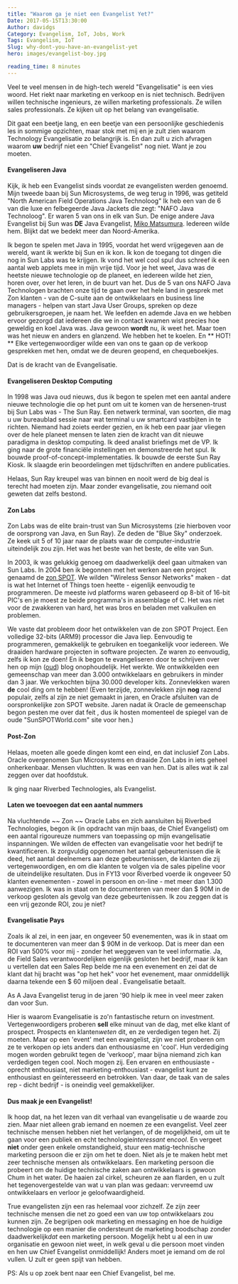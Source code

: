 ```yaml
---
title: "Waarom ga je niet een Evangelist Yet?"
Date: 2017-05-15T13:30:00
Author: davidgs
Category: Evangelism, IoT, Jobs, Work
Tags: Evangelism, IoT
Slug: why-dont-you-have-an-evangelist-yet
hero: images/evangelist-boy.jpg

reading_time: 8 minutes
---
```


Veel te veel mensen in de high-tech wereld "Evangelisatie" is een vies woord. Het riekt naar marketing en verkoop en is niet technisch. Bedrijven willen technische ingenieurs, ze willen marketing professionals. Ze willen sales professionals. Ze kijken uit op het belang van evangelisatie.

Dit gaat een beetje lang, en een beetje van een persoonlijke geschiedenis les in sommige opzichten, maar stok met mij en je zult zien waarom Technology Evangelisatie zo belangrijk is. En dan zult u zich afvragen waarom **uw** bedrijf niet een "Chief Evangelist" nog niet. Want je zou moeten.

#### Evangeliseren Java

Kijk, ik heb een Evangelist sinds voordat ze evangelisten werden genoemd. Mijn tweede baan bij Sun Microsystems, de weg terug in 1996, was getiteld "North American Field Operations Java Technoloog" Ik heb een van de 6 van die luxe en felbegeerde Java Jackets die zegt: "NAFO Java Technoloog". Er waren 5 van ons in elk van Sun. De enige andere Java Evangelist bij Sun was **DE** Java Evangelist, [Miko Matsumura](http://miko.com). Iedereen wilde hem. Blijkt dat we bedekt meer dan Noord-Amerika.

Ik begon te spelen met Java in 1995, voordat het werd vrijgegeven aan de wereld, want ik werkte bij Sun en ik kon. Ik kon de toegang tot dingen die nog in Sun Labs was te krijgen. Ik vond het wel cool spul dus schreef ik een aantal web applets mee in mijn vrije tijd. Voor je het weet, Java was de heetste nieuwe technologie op de planeet, en iedereen wilde het zien, horen over, over het leren, in de buurt van het. Dus de 5 van ons NAFO Java Technologen brachten onze tijd te gaan over het hele land in gesprek met Zon klanten - van de C-suite aan de ontwikkelaars en business line managers - helpen van start Java User Groups, spreken op deze gebruikersgroepen, je naam het. We leefden en ademde Java en we hebben ervoor gezorgd dat iedereen die we in contact kwamen wist precies hoe geweldig en koel Java was. Java gewoon **wordt** nu, ik weet het. Maar toen was het nieuw en anders en glanzend. We hebben het te koelen. En ** HOT! ** Elke vertegenwoordiger wilde een van ons te gaan op de verkoop gesprekken met hen, omdat we de deuren geopend, en chequeboekjes.

Dat is de kracht van de Evangelisatie.

#### Evangeliseren Desktop Computing

In 1998 was Java oud nieuws, dus ik begon te spelen met een aantal andere nieuwe technologie die op het punt om uit te komen van de hersenen-trust bij Sun Labs was - The Sun Ray. Een netwerk terminal, van soorten, die mag u uw bureaublad sessie naar wat terminal u uw smartcard vastbijten in te richten. Niemand had zoiets eerder gezien, en ik heb een paar jaar vliegen over de hele planeet mensen te laten zien de kracht van dit nieuwe paradigma in desktop computing. Ik deed analist briefings met de VP. Ik ging naar de grote financiële instellingen en demonstreerde het spul. Ik bouwde proof-of-concept-implementaties. Ik bouwde de eerste Sun Ray Kiosk. Ik slaagde erin beoordelingen met tijdschriften en andere publicaties.

Helaas, Sun Ray kreupel was van binnen en nooit werd de big deal is terecht had moeten zijn. Maar zonder evangelisatie, zou niemand ooit geweten dat zelfs bestond.

#### Zon Labs

Zon Labs was de elite brain-trust van Sun Microsystems (zie hierboven voor de oorsprong van Java, en Sun Ray). Ze deden de "Blue Sky" onderzoek. Ze keek uit 5 of 10 jaar naar de plaats waar de computer-industrie uiteindelijk zou zijn. Het was het beste van het beste, de elite van Sun.

In 2003, ik was gelukkig genoeg om daadwerkelijk deel gaan uitmaken van Sun Labs. In 2004 ben ik begonnen met het werken aan een project genaamd de [zon SPOT](http://sunspotdev.org/). We wilden "Wireless Sensor Networks" maken - dat is wat het Internet of Things toen heette - eigenlijk eenvoudig te programmeren. De meeste ivd platforms waren gebaseerd op 8-bit of 16-bit PIC's en je moest ze beide programma's in assemblage of C. Het was niet voor de zwakkeren van hard, het was bros en beladen met valkuilen en problemen.

We vaste dat probleem door het ontwikkelen van de zon SPOT Project. Een volledige 32-bits (ARM9) processor die Java liep. Eenvoudig te programmeren, gemakkelijk te gebruiken en toegankelijk voor iedereen. We draaiden hardware projecten in software projecten. Ze waren zo eenvoudig, zelfs ik kon ze doen! En ik begon te evangeliseren door te schrijven over hen op mijn ([oud](http://blogs.oracle.com/davidgs)) blog onophoudelijk. Het werkte. We ontwikkelden een gemeenschap van meer dan 3.000 ontwikkelaars en gebruikers in minder dan 3 jaar. We verkochten bijna 30.000 developer kits. Zonnevlekken waren **de** cool ding om te hebben! (Even terzijde, zonnevlekken zijn **nog** razend populair, zelfs al zijn ze niet gemaakt in jaren, en Oracle afsluiten van de oorspronkelijke zon SPOT website. Jaren nadat ik Oracle de gemeenschap begon pesten me over dat feit , dus ik hosten momenteel de spiegel van de oude "SunSPOTWorld.com" site voor hen.)

#### Post-Zon

Helaas, moeten alle goede dingen komt een eind, en dat inclusief Zon Labs. Oracle overgenomen Sun Microsystems en draaide Zon Labs in iets geheel onherkenbaar. Mensen vluchtten. Ik was een van hen. Dat is alles wat ik zal zeggen over dat hoofdstuk.

Ik ging naar Riverbed Technologies, als Evangelist.

#### Laten we toevoegen dat een aantal nummers

Na vluchtende ~~ Zon ~~ Oracle Labs en zich aansluiten bij Riverbed Technologies, begon ik (in opdracht van mijn baas, de Chief Evangelist) om een aantal rigoureuze nummers van toepassing op mijn evangelisatie inspanningen. We wilden de effecten van evangelisatie voor het bedrijf te kwantificeren. Ik zorgvuldig opgenomen het aantal gebeurtenissen die ik deed, het aantal deelnemers aan deze gebeurtenissen, de klanten die zij vertegenwoordigen, en om die klanten te volgen via de sales pipeline voor de uiteindelijke resultaten. Dus in FY13 voor Riverbed voerde ik ongeveer 50 klanten evenementen - zowel in persoon en on-line - met meer dan 1.300 aanwezigen. Ik was in staat om te documenteren van meer dan $ 90M in de verkoop gesloten als gevolg van deze gebeurtenissen. Ik zou zeggen dat is een vrij gezonde ROI, zou je niet?

#### Evangelisatie Pays

Zoals ik al zei, in een jaar, en ongeveer 50 evenementen, was ik in staat om te documenteren van meer dan $ 90M in de verkoop. Dat is meer dan een ROI van 500% voor mij - zonder het weggeven van te veel informatie. Ja, de Field Sales verantwoordelijken eigenlijk gesloten het bedrijf, maar ik kan u vertellen dat een Sales Rep belde me na een evenement en zei dat de klant dat hij bracht was "op het hek" voor het evenement, maar onmiddellijk daarna tekende een $ 60 miljoen deal . Evangelisatie betaalt.

As A Java Evangelist terug in de jaren '90 hielp ik mee in veel meer zaken dan voor Sun.

Hier is waarom Evangelisatie is zo'n fantastische return on investment. Vertegenwoordigers proberen **sell** elke minuut van de dag, met elke klant of prospect. Prospects en klanten*weten* dit, en ze verdedigen tegen het. Zij moeten. Maar op een 'event' met een evangelist, zijn we niet proberen om ze te verkopen op iets anders dan enthousiasme en 'cool'. Hun verdediging mogen worden gebruikt tegen de 'verkoop', maar bijna niemand zich kan verdedigen tegen cool. Noch mogen zij. Een ervaren en enthousiaste - oprecht enthousiast, niet marketing-enthousiast - evangelist kunt ze enthousiast en geïnteresseerd en betrokken. Van daar, de taak van de sales rep - dicht bedrijf - is oneindig veel gemakkelijker.

#### Dus maak je een Evangelist!

Ik hoop dat, na het lezen van dit verhaal van evangelisatie u de waarde zou zien. Maar niet alleen grab iemand en noemen ze een evangelist. Veel zeer technische mensen hebben niet het verlangen, of de mogelijkheid, om uit te gaan voor een publiek en echt technologie*interessant* en*cool*. En vergeet **niet** onder geen enkele omstandigheid, stuur een matig-technische marketing persoon die er zijn om het te doen. Niet als je te maken hebt met zeer technische mensen als ontwikkelaars. Een marketing persoon die probeert om de huidige technische zaken aan ontwikkelaars is gewoon Chum in het water. De haaien zal cirkel, scheuren ze aan flarden, en u zult het tegenovergestelde van wat u van plan was gedaan: vervreemd uw ontwikkelaars en verloor je geloofwaardigheid.

True evangelisten zijn een ras helemaal voor zichzelf. Ze zijn zeer technische mensen die net zo goed een van uw top ontwikkelaars zou kunnen zijn. Ze begrijpen ook marketing en messaging en hoe de huidige technologie op een manier die ondersteunt de marketing boodschap zonder daadwerkelijk*dat* een marketing persoon. Mogelijk hebt u al een in uw organisatie en gewoon niet weet, in welk geval u die persoon moet vinden en hen uw Chief Evangelist onmiddellijk! Anders moet je iemand om de rol vullen. U zult er geen spijt van hebben.

PS: Als u op zoek bent naar een Chief Evangelist, bel me.
